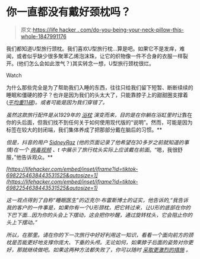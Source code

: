 # 你一直都没有戴好颈枕吗？

> 原文:[https://life hacker . com/do-you-being-your-neck-pillow-this-whole-1847991176](https://lifehacker.com/have-you-been-wearing-your-neck-pillow-wrong-this-whole-1847991176)

我们都知道U型旅行颈枕。我们喜欢U型旅行枕...算是吧。如果它不是发痒，难闻，或者似乎缺少很多聚苯乙烯泡沫珠，让它的织物像一件不合身的衣服一样裂开。(他们怎么会如此泄气？)其实转念一想，U型旅行颈枕很烂。

Watch

为什么那些完全是为了帮助我们入睡的东西，往往只给我们留下短暂、断断续续的睡眠和僵硬的脖子？也许是因为我们的头太大了，只能靠脖子上的甜甜圈支撑着([*平均重11磅*](https://www.wtvr.com/2015/02/19/heres-exactly-why-the-weight-of-your-head-is-causing-problems/)*)。或者可能是因为我们穿错了。*

*虽然这款旅行配件是从1929年的 [浴枕](https://patents.google.com/patent/US1713049) 演变而来，目的是在你躺在浴缸里时让*靠在你的头后面，但我们找不到任何关于如何使用现代版的“说明”。然而，可能是因为标签在较大的封闭端，我们集体养成了把那部分戴在脑后的习惯。**

*但是，抖音的用户 [SidneyRaz](https://www.tiktok.com/@sidneyraz?lang=en) (他的页面记录了他希望在30多岁之前就知道的事情)在一个 [病毒视频](https://www.tiktok.com/@sidneyraz/video/6982254638443531525?lang=en) 、t 中展示了旅行枕头实际上应该戴在前面*。“嗯，我很舒服，”他告诉观众。**

 *[https://lifehacker.com/embed/inset/iframe?id=tiktok-6982254638443531525&autosize=1](https://lifehacker.com/embed/inset/iframe?id=tiktok-6982254638443531525&autosize=1)* 

*这一观点得到了自称“睡眠医生”的迈克尔·布雷斯博士的证实，他告诉的,“我告诉我的客户的一件事是，如果你有一个U形颈枕，把它转过来，让U形的底部在你的下巴下面...因为你的头会上下摆动，这会把你吵醒，通过旋转枕头，它会阻止你的头上下摆动。”*

*所以，在那里。请在你的下一次旅行中好好利用这一知识，看看一个面向前方的颈枕是否能更好地支撑你庞大、下垂的头颅。无论如何，如果脖子后面的姿势对你更好，那就继续做吧。如果这两种方法都失败了，你可以随时 [采取更激烈的措施](https://www.walmart.com/ip/The-Ostrich-Pillow/233060493) 。*
